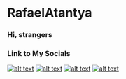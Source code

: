 # RafaelAtantya
### Hi, strangers

### Link to My Socials
[![alt text][1.1]][1]
[![alt text][2.1]][2]
[![alt text][3.1]][3]
[![alt text][4.1]][4]

[1.1]: http://i.imgur.com/tXSoThF.png (twitter icon with padding)
[2.1]: http://i.imgur.com/P3YfQoD.png (facebook icon with padding)
[3.1]: http://i.imgur.com/1AGmwO3.png (dribbble icon with padding)
[4.1]: http://i.imgur.com/0o48UoR.png (github icon with padding)


[1]: http://www.twitter.com/RafaelAtantya
[2]: http://www.facebook.com/RafaelAtantya
[3]: http://dribbble.com/RafaelAtantya
[4]: http://www.github.com/RafaelAtantya
